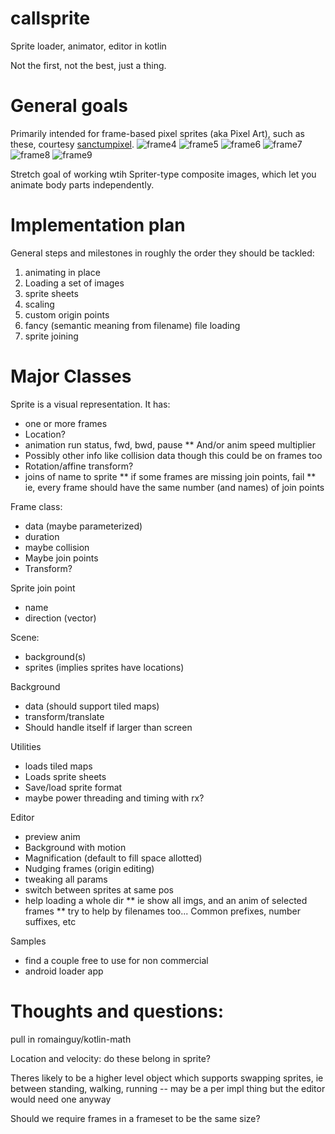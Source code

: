 # callsprite
Sprite loader, animator, editor in kotlin

Not the first, not the best, just a thing.

# General goals
Primarily intended for frame-based pixel sprites (aka Pixel Art), such as these, courtesy 
[sanctumpixel](https://sanctumpixel.itch.io/fire-column-pixel-art-effect).
![frame4](https://github.com/pforhan/callsprite/raw/main/editor/src/main/resources/fire_column_medium_4.png) ![frame5](https://github.com/pforhan/callsprite/raw/main/editor/src/main/resources/fire_column_medium_5.png) ![frame6](https://github.com/pforhan/callsprite/raw/main/editor/src/main/resources/fire_column_medium_6.png) ![frame7](https://github.com/pforhan/callsprite/raw/main/editor/src/main/resources/fire_column_medium_7.png) ![frame8](https://github.com/pforhan/callsprite/raw/main/editor/src/main/resources/fire_column_medium_8.png) ![frame9](https://github.com/pforhan/callsprite/raw/main/editor/src/main/resources/fire_column_medium_9.png)
 
Stretch goal of working wtih Spriter-type composite images, which let you animate body parts independently. 

# Implementation plan

General steps and milestones in roughly the order they should be tackled:

1. animating in place
1. Loading a set of images
1. sprite sheets
1. scaling 
1. custom origin points
1. fancy (semantic meaning from filename) file loading
1. sprite joining

# Major Classes

Sprite is a visual representation. It has:
* one or more frames
* Location?
* animation run status, fwd, bwd, pause
** And/or anim speed multiplier
* Possibly other info like collision data though this could be on frames too
* Rotation/affine transform?
* joins of name to sprite
** if some frames are missing join points, fail
** ie, every frame should have the same number (and names) of join points

Frame class:
* data (maybe parameterized)
* duration
* maybe collision
* Maybe join points
* Transform?

Sprite join point
* name
* direction (vector)

Scene:
* background(s)
* sprites (implies sprites have locations)

Background
* data (should support tiled maps)
* transform/translate
* Should handle itself if larger than screen

Utilities
* loads tiled maps
* Loads sprite sheets
* Save/load sprite format 
* maybe power threading and timing with rx?

Editor
* preview anim
* Background with motion
* Magnification (default to fill space allotted)
* Nudging frames (origin editing)
* tweaking all params
* switch between sprites at same pos
* help loading a whole dir
** ie show all imgs, and an anim of selected frames
** try to help by filenames too... Common prefixes, number suffixes, etc

Samples
* find a couple free to use for non commercial
* android loader app

# Thoughts and questions:
pull in romainguy/kotlin-math

Location and velocity: do these belong in sprite?

Theres likely to be a higher level object which supports swapping sprites, ie between standing, walking, running -- may be a per impl thing but the editor would need one anyway

Should we require frames in a frameset to be the same size?
